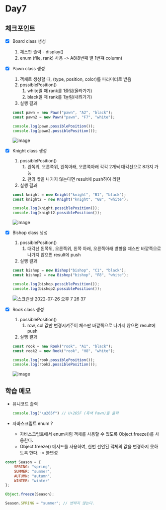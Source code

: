 # Day7

## 체크포인트
- [x] Board class 생성
  1. 체스판 출력 - display()
  2. enum (file, rank) 사용 -> A8(8번째 열 1번쨰 column)

- [x] Pawn class 생성
  1. 객체로 생성할 때, (type, position, color)를 파라미터로 받음
  2. possiblePosition()
     1. white일 때 rank를 1줄임(올라가기)
     2. black일 때 rank를 1늘림(내려가기) 
  3. 실행 결과
  ```javascript
  const pawn = new Pawn("pawn", "A2", "black");
  const pawn2 = new Pawn("pawn", "F7", "white");

  console.log(pawn.possiblePosition());
  console.log(pawn2.possiblePosition());
  ```
  ![image](https://user-images.githubusercontent.com/64758931/180969573-bb110bfa-9485-4cf3-9872-35cbee732279.png)

- [x] Knight class 생성
  1. possiblePosition()
     1. 왼쪽위, 오른쪽위, 왼쪽아래, 오른쪽아래 각각 2개씩 대각선으로 8가지 가능
     2. 판의 밖을 나가지 않는다면 result에 push하여 리턴
  2. 실행 결과
  ```javascript
  const knight = new Knight("knight", "B1", "black");
  const knight2 = new Knight("knight", "G8", "white");

  console.log(knight.possiblePosition());
  console.log(knight2.possiblePosition());
  ```
  ![image](https://user-images.githubusercontent.com/64758931/180969662-24af7bc7-0cb9-4997-b367-62c4e32552f5.png)

- [x] Bishop class 생성
  1.  possiblePosition()
      1. 대각선 왼쪽위, 오른쪽위, 왼쪽 아래, 오른쪽아래 방향을 체스판 바깥쪽으로 나가지 않으면 result에 push
  2.  실행 결과
    ```javascript
    const bishop = new Bishop("bishop", "C1", "black");
    const bishop2 = new Bishop("bishop", "F8", "white");

    console.log(bishop.possiblePosition());
    console.log(bishop2.possiblePosition());

    ``` 
    ![스크린샷 2022-07-26 오후 7 26 37](https://user-images.githubusercontent.com/64758931/180984963-7295255b-4b82-45f9-a30e-b011947f6543.png)

- [x] Rook class 생성
  1.  possiblePosition()
      1.  row, col 값만 변경시켜주어 체스판 바깥쪽으로 나가지 않으면 result에 push
  2.  실행 결과
    ```javascript
    const rook = new Rook("rook", "A1", "black");
    const rook2 = new Rook("rook", "H8", "white");

    console.log(rook.possiblePosition());
    console.log(rook2.possiblePosition());
    ```
    ![image](https://user-images.githubusercontent.com/64758931/180995495-48afabd6-31e3-47d2-b8f8-c3052418fc9d.png)

## 학습 메모

- 유니코드 출력
  ```javascript
  console.log("\u265f") // U+265F (흑색 Pawn)을 출력
  ```

-  자바스크립트 enum ?
   - 자바스크립트에서 enum처럼 객체를 사용할 수 있도록 Object.freeze()를 사용한다. 
   - Object.freeze() 메서드를 사용하여, 한번 선언된 객체의 값을 변경하지 못하도록 한다. -> 불변성
```javascript
const Season = {
    SPRING: "spring",
    SUMMER: "summer",
    AUTUMN: "autumn",
    WINTER: "winter"
};

Object.freeze(Season);

Season.SPRING = "summer"; // 변하지 않는다.
```
